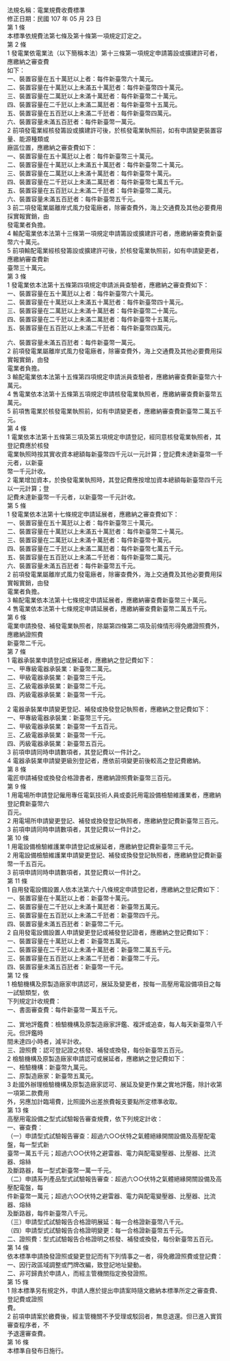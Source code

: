 法規名稱：電業規費收費標準  
修正日期：民國 107 年 05 月 23 日  
第 1 條  
本標準依規費法第七條及第十條第一項規定訂定之。  
第 2 條  
1 發電業依電業法（以下簡稱本法）第十三條第一項規定申請籌設或擴建許可者，應繳納之審查費  
如下：  
一、裝置容量在五十萬瓩以上者：每件新臺幣六十萬元。  
二、裝置容量在十萬瓩以上未滿五十萬瓩者：每件新臺幣四十萬元。  
三、裝置容量在二萬瓩以上未滿十萬瓩者：每件新臺幣二十萬元。  
四、裝置容量在二千瓩以上未滿二萬瓩者：每件新臺幣十五萬元。  
五、裝置容量在五百瓩以上未滿二千瓩者：每件新臺幣四萬元。  
六、裝置容量未滿五百瓩者：每件新臺幣一萬元。  
2 前項發電業經核發籌設或擴建許可後，於核發電業執照前，如有申請變更裝置容量、能源種類或  
廠區位置，應繳納之審查費如下：  
一、裝置容量在五十萬瓩以上者：每件新臺幣三十萬元。  
二、裝置容量在十萬瓩以上未滿五十萬瓩者：每件新臺幣二十萬元。  
三、裝置容量在二萬瓩以上未滿十萬瓩者：每件新臺幣十萬元。  
四、裝置容量在二千瓩以上未滿二萬瓩者：每件新臺幣七萬五千元。  
五、裝置容量在五百瓩以上未滿二千瓩者：每件新臺幣二萬元。  
六、裝置容量未滿五百瓩者：每件新臺幣五千元。  
3 前二項發電業屬離岸式風力發電廠者，除審查費外，海上交通費及其他必要費用採實報實銷，由  
發電業者負擔。  
4 輸配電業依本法第十三條第一項規定申請籌設或擴建許可者，應繳納審查費新臺幣六十萬元。  
5 前項輸配電業經核發籌設或擴建許可後，於核發電業執照前，如有申請變更者，應繳納審查費新  
臺幣三十萬元。  
第 3 條  
1 發電業依本法第十五條第四項規定申請派員查驗者，應繳納之審查費如下：  
一、裝置容量在五十萬瓩以上者：每件新臺幣六十萬元。  
二、裝置容量在十萬瓩以上未滿五十萬瓩者：每件新臺幣四十萬元。  
三、裝置容量在二萬瓩以上未滿十萬瓩者：每件新臺幣二十萬元。  
四、裝置容量在二千瓩以上未滿二萬瓩者：每件新臺幣十五萬元。  
五、裝置容量在五百瓩以上未滿二千瓩者：每件新臺幣四萬元。  


六、裝置容量未滿五百瓩者：每件新臺幣一萬元。  
2 前項發電業屬離岸式風力發電廠者，除審查費外，海上交通費及其他必要費用採實報實銷，由發  
電業者負擔。  
3 輸配電業依本法第十五條第四項規定申請派員查驗者，應繳納審查費新臺幣六十萬元。  
4 售電業依本法第十五條第五項規定申請核發電業執照者，應繳納審查費新臺幣五萬元。  
5 前項售電業於核發電業執照前，如有申請變更者，應繳納審查費新臺幣二萬五千元。  
第 4 條  
1 電業依本法第十五條第三項及第五項規定申請登記，經同意核發電業執照者，其登記費應於核發  
電業執照時按其實收資本總額每新臺幣四千元以一元計算；登記費未達新臺幣一千元者，以新臺  
幣一千元計收。  
2 電業增加資本，於換發電業執照時，其登記費應按增加資本總額每新臺幣四千元以一元計算；登  
記費未達新臺幣一千元者，以新臺幣一千元計收。  
第 5 條  
1 發電業依本法第十七條規定申請延展者，應繳納之審查費如下：  
一、裝置容量在五十萬瓩以上者：每件新臺幣三十萬元。  
二、裝置容量在十萬瓩以上未滿五十萬瓩者：每件新臺幣二十萬元。  
三、裝置容量在二萬瓩以上未滿十萬瓩者：每件新臺幣十萬元。  
四、裝置容量在二千瓩以上未滿二萬瓩者：每件新臺幣七萬五千元。  
五、裝置容量在五百瓩以上未滿二千瓩者：每件新臺幣二萬元。  
六、裝置容量未滿五百瓩者：每件新臺幣五千元。  
2 前項發電業屬離岸式風力發電廠者，除審查費外，海上交通費及其他必要費用採實報實銷，由發  
電業者負擔。  
3 輸配電業依本法第十七條規定申請延展者，應繳納審查費新臺幣三十萬元。  
4 售電業依本法第十七條規定申請延展者，應繳納審查費新臺幣二萬五千元。  
第 6 條  
電業申請換發、補發電業執照者，除屬第四條第二項及前條情形得免繳證照費外，應繳納證照費  
新臺幣二千元。  
第 7 條  
1 電器承裝業申請登記或展延者，應繳納之登記費如下：  
一、甲專級電器承裝業：新臺幣二萬元。  
二、甲級電器承裝業：新臺幣三千元。  
三、乙級電器承裝業：新臺幣二千元。  
四、丙級電器承裝業：新臺幣一千元。  


2 電器承裝業申請變更登記、補發或換發登記執照者，應繳納之登記費如下：  
一、甲專級電器承裝業：新臺幣三千元。  
二、甲級電器承裝業：新臺幣一千五百元。  
三、乙級電器承裝業：新臺幣一千元。  
四、丙級電器承裝業：新臺幣五百元。  
3 前項申請同時申請數項者，其登記費以一件計之。  
4 電器承裝業申請變更級別登記者，應依前項變更前後較高之登記費繳納。  
第 8 條  
電匠申請補發或換發合格證書者，應繳納證照費新臺幣三百元。  
第 9 條  
1 用電場所申請登記僱用專任電氣技術人員或委託用電設備檢驗維護業者，應繳納登記費新臺幣六  
百元。  
2 用電場所申請變更登記、補發或換發登記執照者，應繳納登記費新臺幣三百元。  
3 前項申請同時申請數項者，其登記費以一件計之。  
第 10 條  
1 用電設備檢驗維護業申請登記或展延者，應繳納登記費新臺幣三千元。  
2 用電設備檢驗維護業申請變更登記、補發或換發登記執照者，應繳納登記費新臺幣一千五百元。  
3 前項申請同時申請數項者，其登記費以一件計之。  
第 11 條  
1 自用發電設備設置人依本法第六十八條規定申請登記者，應繳納之登記費如下：  
一、裝置容量在十萬瓩以上者：新臺幣十萬元。  
二、裝置容量在二千瓩以上未滿十萬瓩者：新臺幣五萬元。  
三、裝置容量在五百瓩以上未滿二千瓩者：新臺幣四千元。  
四、裝置容量未滿五百瓩者：新臺幣二千元。  
2 自用發電設備設置人申請變更登記或補發登記證者，應繳納之登記費如下：  
一、裝置容量在十萬瓩以上者：新臺幣五萬元。  
二、裝置容量在二千瓩以上未滿十萬瓩者：新臺幣二萬五千元。  
三、裝置容量在五百瓩以上未滿二千瓩者：新臺幣二千元。  
四、裝置容量未滿五百瓩者：新臺幣一千元。  
第 12 條  
1 檢驗機構及原製造廠家申請認可，展延及變更者，按每一高壓用電設備項目之每一試驗類型，依  
下列規定計收規費：  
一、書面審查費：每件新臺幣一萬五千元。  


二、實地評鑑費：檢驗機構及原製造廠家評鑑、複評或追查，每人每天新臺幣八千元。但評鑑時  
間未達四小時者，減半計收。  
三、證照費：認可登記證之核發、補發或換發，每份新臺幣五百元。  
2 檢驗機構及原製造廠家申請認可或展延者，應繳納之登記費如下：  
一、檢驗機構：新臺幣九萬元。  
二、原製造廠家：新臺幣五萬元。  
3 赴國外辦理檢驗機構及原製造廠家認可、展延及變更作業之實地評鑑，除計收第一項第二款費用  
外，另應加計臨場費，比照國外出差旅費報支要點所定標準收取。  
第 13 條  
高壓用電設備之型式試驗報告審查規費，依下列規定計收：  
一、審查費：  
（一）申請型式試驗報告審查：超過六○○伏特之氣體絕緣開關設備及高壓配電盤，每一型式新  
臺幣一萬五千元；超過六○○伏特之避雷器、電力與配電變壓器、比壓器、比流器、熔絲  
及斷路器，每一型式新臺幣一萬一千元。  
（二）申請系列產品型式試驗報告審查：超過六○○伏特之氣體絕緣開關設備及高壓配電盤，每  
件新臺幣一萬元；超過六○○伏特之避雷器、電力與配電變壓器、比壓器、比流器、熔絲  
及斷路器，每件新臺幣八千元。  
（三）申請型式試驗報告合格證明展延：每一合格證新臺幣八千元。  
（四）申請型式試驗報告合格證明變更：每一合格證新臺幣五千元。  
二、證照費：型式試驗報告合格證明之核發、補發或換發，每份新臺幣五百元。  
第 14 條  
依本標準申請換發證照或變更登記而有下列情事之一者，得免繳證照費或登記費：  
一、因行政區域調整或門牌改編，致登記地址變動。  
二、非可歸責於申請人，而經主管機關指定換發證照。  
第 15 條  
1 除本標準另有規定外，申請人應於提出申請案時隨文繳納本標準所定之審查費、登記費或證照  
費。  
2 前項申請案於繳費後，經主管機關不予受理或駁回者，無息退還。但已進入實質審查程序者，不  
予退還審查費。  
第 16 條  
本標準自發布日施行。  


